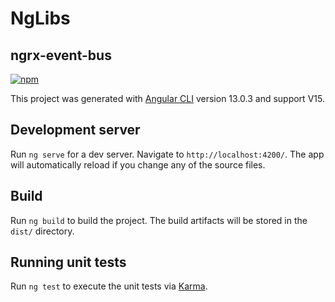 # NgLibs

## ngrx-event-bus
[![npm](https://img.shields.io/npm/dt/ngrx-event-bus.svg)](https://www.npmjs.com/package/ngrx-event-bus)

This project was generated with [Angular CLI](https://github.com/angular/angular-cli) version 13.0.3 and support V15.

## Development server

Run `ng serve` for a dev server. Navigate to `http://localhost:4200/`. The app will automatically reload if you change any of the source files.

## Build

Run `ng build` to build the project. The build artifacts will be stored in the `dist/` directory.

## Running unit tests

Run `ng test` to execute the unit tests via [Karma](https://karma-runner.github.io).
